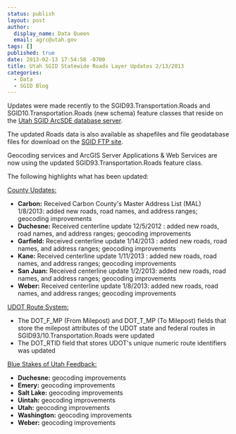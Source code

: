 ```yaml
---
status: publish
layout: post
author:
  display_name: Data Queen
  email: agrc@utah.gov
tags: []
published: true
date: 2013-02-13 17:54:58 -0700
title: Utah SGID Statewide Roads Layer Updates 2/13/2013
categories:
  - Data
  - SGID Blog
---
```

<p>Updates were made recently to the SGID93.Transportation.Roads and SGID10.Transportation.Roads (new schema) feature classes that reside on the <a href="{{ "/data/how-to-connect-to-the-sgid-via-sde/" | prepend: site.baseurl }}">Utah SGID ArcSDE database server</a>.</p>
<p>The updated Roads data is also available as shapefiles and file geodatabase files for download on the <a href="ftp://ftp.agrc.utah.gov/UtahSGID_Vector/UTM12_NAD83/TRANSPORTATION/PackagedData/_Statewide/UtahRoadAndHighwaySystem/">SGID FTP site</a>.</p>
<p>Geocoding services and ArcGIS Server Applications & Web Services are now using the updated SGID93.Transportation.Roads feature class.</p>
<p>The following highlights what has been updated:</p>
<p><span style="text-decoration: underline;">County Updates:</span></p>
<ul>
<li><strong>Carbon:</strong> Received Carbon County's Master Address List (MAL) 1/8/2013: added new roads, road names, and address ranges; geocoding improvements</li>
<li><strong>Duchesne:</strong> Received centerline update 12/5/2012 : added new roads, road names, and address ranges; geocoding improvements</li>
<li><strong>Garfield:</strong> Received centerline update 1/14/2013 : added new roads, road names, and address ranges; geocoding improvements</li>
<li><strong>Kane:</strong> Received centerline update 1/11/2013 : added new roads, road names, and address ranges; geocoding improvements</li>
<li><strong>San Juan:</strong> Received centerline update 1/2/2013: added new roads, road names, and address ranges; geocoding improvements</li>
<li><strong>Weber:</strong> Received centerline update 1/8/2013: added new roads, road names, and address ranges; geocoding improvements</li>
</ul>
<p><span style="text-decoration: underline;">UDOT Route System:</span></p>
<ul>
<li>The DOT_F_MP (From Milepost) and DOT_T_MP (To Milepost) fields that store the milepost attributes of the UDOT state and federal routes in SGID93/10.Transportation.Roads were updated</li>
<li>The DOT_RTID field that stores UDOT's unique numeric route identifiers was updated</li>
</ul>
<p><span style="text-decoration: underline;">Blue Stakes of Utah Feedback:</span></p>
<ul>
<li><strong>Duchesne:</strong> geocoding improvements</li>
<li><strong>Emery:</strong> geocoding improvements</li>
<li><strong>Salt Lake:</strong> geocoding improvements</li>
<li><strong>Uintah:</strong> geocoding improvements</li>
<li><strong>Utah:</strong> geocoding improvements</li>
<li><strong>Washington:</strong> geocoding improvements</li>
<li><strong>Weber:</strong> geocoding improvements</li>
</ul>
